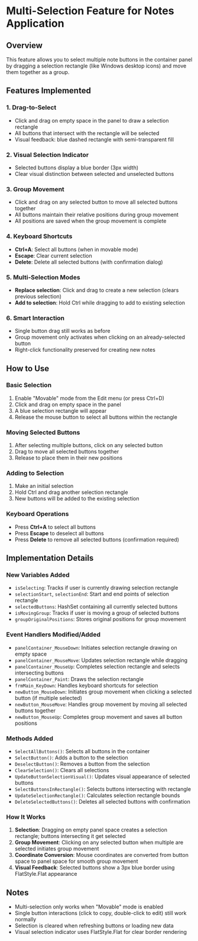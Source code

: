 # Multi-Selection Feature for Notes Application

## Overview
This feature allows you to select multiple note buttons in the container panel by dragging a selection rectangle (like Windows desktop icons) and move them together as a group.

## Features Implemented

### 1. **Drag-to-Select**
- Click and drag on empty space in the panel to draw a selection rectangle
- All buttons that intersect with the rectangle will be selected
- Visual feedback: blue dashed rectangle with semi-transparent fill

### 2. **Visual Selection Indicator**
- Selected buttons display a blue border (3px width)
- Clear visual distinction between selected and unselected buttons

### 3. **Group Movement**
- Click and drag on any selected button to move all selected buttons together
- All buttons maintain their relative positions during group movement
- All positions are saved when the group movement is complete

### 4. **Keyboard Shortcuts**
- **Ctrl+A**: Select all buttons (when in movable mode)
- **Escape**: Clear current selection
- **Delete**: Delete all selected buttons (with confirmation dialog)

### 5. **Multi-Selection Modes**
- **Replace selection**: Click and drag to create a new selection (clears previous selection)
- **Add to selection**: Hold Ctrl while dragging to add to existing selection

### 6. **Smart Interaction**
- Single button drag still works as before
- Group movement only activates when clicking on an already-selected button
- Right-click functionality preserved for creating new notes

## How to Use

### Basic Selection
1. Enable "Movable" mode from the Edit menu (or press Ctrl+D)
2. Click and drag on empty space in the panel
3. A blue selection rectangle will appear
4. Release the mouse button to select all buttons within the rectangle

### Moving Selected Buttons
1. After selecting multiple buttons, click on any selected button
2. Drag to move all selected buttons together
3. Release to place them in their new positions

### Adding to Selection
1. Make an initial selection
2. Hold Ctrl and drag another selection rectangle
3. New buttons will be added to the existing selection

### Keyboard Operations
- Press **Ctrl+A** to select all buttons
- Press **Escape** to deselect all buttons
- Press **Delete** to remove all selected buttons (confirmation required)

## Implementation Details

### New Variables Added
- `isSelecting`: Tracks if user is currently drawing selection rectangle
- `selectionStart`, `selectionEnd`: Start and end points of selection rectangle
- `selectedButtons`: HashSet containing all currently selected buttons
- `isMovingGroup`: Tracks if user is moving a group of selected buttons
- `groupOriginalPositions`: Stores original positions for group movement

### Event Handlers Modified/Added
- `panelContainer_MouseDown`: Initiates selection rectangle drawing on empty space
- `panelContainer_MouseMove`: Updates selection rectangle while dragging
- `panelContainer_MouseUp`: Completes selection rectangle and selects intersecting buttons
- `panelContainer_Paint`: Draws the selection rectangle
- `frmMain_KeyDown`: Handles keyboard shortcuts for selection
- `newButton_MouseDown`: Initiates group movement when clicking a selected button (if multiple selected)
- `newButton_MouseMove`: Handles group movement by moving all selected buttons together
- `newButton_MouseUp`: Completes group movement and saves all button positions

### Methods Added
- `SelectAllButtons()`: Selects all buttons in the container
- `SelectButton()`: Adds a button to the selection
- `DeselectButton()`: Removes a button from the selection
- `ClearSelection()`: Clears all selections
- `UpdateButtonSelectionVisual()`: Updates visual appearance of selected buttons
- `SelectButtonsInRectangle()`: Selects buttons intersecting with rectangle
- `UpdateSelectionRectangle()`: Calculates selection rectangle bounds
- `DeleteSelectedButtons()`: Deletes all selected buttons with confirmation

### How It Works
1. **Selection**: Dragging on empty panel space creates a selection rectangle; buttons intersecting it get selected
2. **Group Movement**: Clicking on any selected button when multiple are selected initiates group movement
3. **Coordinate Conversion**: Mouse coordinates are converted from button space to panel space for smooth group movement
4. **Visual Feedback**: Selected buttons show a 3px blue border using FlatStyle.Flat appearance

## Notes
- Multi-selection only works when "Movable" mode is enabled
- Single button interactions (click to copy, double-click to edit) still work normally
- Selection is cleared when refreshing buttons or loading new data
- Visual selection indicator uses FlatStyle.Flat for clear border rendering


